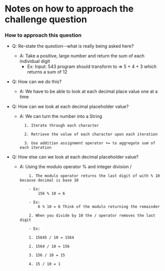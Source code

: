 # Notes on how to approach the challenge question

### How to approach this question

- Q: Re-state the question--what is really being asked here?
    - A: Take a positive, large number and return the sum of each individual digit
        - Ex: Input: 543 program should transform to => 5 + 4 + 3 which returns a sum of 12

- Q: How can we do this?
    - A: We have to be able to look at each decimal place value one at a time

- Q: How can we look at each decimal placeholder value?
    - A: We can turn the number into a String
            
            1. Iterate through each character

            2. Retrieve the value of each character upon each iteration

            3. Use addition assignment operator += to aggregate sum of each iteration

- Q: How else can we look at each decimal placeholder value?
  - A: Using the modulo operator % and integer division /
            
            1. The modulo operator returns the last digit of with % 10 because decimal is base 10

            - Ex: 
                156 % 10 = 6
        
            - Ex: 
                6 % 10 = 6 Think of the modulo returning the remainder

            2. When you divide by 10 the / operator removes the last digit
        
            - Ex:
             
            1. 15645 / 10 = 1564

            2. 1564 / 10 = 156

            3. 156 / 10 = 15

            4. 15 / 10 = 1
